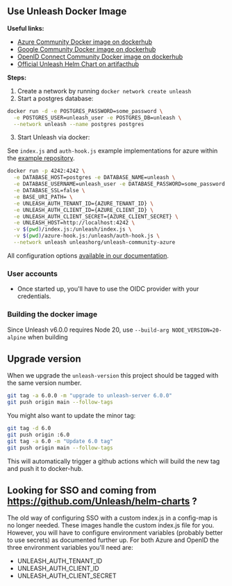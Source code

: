 ## Use Unleash Docker Image


**Useful links:**

- [Azure Community Docker image on dockerhub](https://hub.docker.com/r/unleashorg/unleash-community-azure)
- [Google Community Docker image on dockerhub](https://hub.docker.com/r/unleashorg/unleash-community-google)
- [OpenID Connect Community Docker image on dockerhub](https://hub.docker.com/r/unleashorg/unleash-community-openid-connect)
- [Official Unleash Helm Chart on artifacthub](https://artifacthub.io/packages/helm/unleash/unleash)

**Steps:**

1. Create a network by running `docker network create unleash`
2. Start a postgres database:

```sh
docker run -d -e POSTGRES_PASSWORD=some_password \
  -e POSTGRES_USER=unleash_user -e POSTGRES_DB=unleash \
  --network unleash --name postgres postgres
```

3. Start Unleash via docker:

See `index.js` and `auth-hook.js` example implementations for azure within the [example repository](https://github.com/Unleash/unleash-examples/tree/main/v4/securing-azure-auth).

```sh
docker run -p 4242:4242 \
  -e DATABASE_HOST=postgres -e DATABASE_NAME=unleash \
  -e DATABASE_USERNAME=unleash_user -e DATABASE_PASSWORD=some_password \
  -e DATABASE_SSL=false \
  -e BASE_URI_PATH= \
  -e UNLEASH_AUTH_TENANT_ID={AZURE_TENANT_ID} \
  -e UNLEASH_AUTH_CLIENT_ID={AZURE_CLIENT_ID} \
  -e UNLEASH_AUTH_CLIENT_SECRET={AZURE_CLIENT_SECRET} \
  -e UNLEASH_HOST=http://localhost:4242 \
  -v $(pwd)/index.js:/unleash/index.js \
  -v $(pwd)/azure-hook.js:/unleash/auth-hook.js \
  --network unleash unleashorg/unleash-community-azure
```

All configuration options [available in our documentation](https://docs.getunleash.io/docs/deploy/configuring_unleash). 

### User accounts
- Once started up, you'll have to use the OIDC provider with your credentials.

### Building the docker image

Since Unleash v6.0.0 requires Node 20, use `--build-arg NODE_VERSION=20-alpine` when building

## Upgrade version
When we upgrade the `unleash-version` this project should be tagged with the same version number.

```bash
git tag -a 6.0.0 -m "upgrade to unleash-server 6.0.0"
git push origin main --follow-tags
```

You might also want to update the minor tag:

```bash
git tag -d 6.0
git push origin :6.0
git tag -a 6.0 -m "Update 6.0 tag"
git push origin main --follow-tags
```

This will automatically trigger a github actions which will build the new tag and push it to docker-hub. 


## Looking for SSO and coming from https://github.com/Unleash/helm-charts ?

The old way of configuring SSO with a custom index.js in a config-map is no longer needed. These images handle the custom index.js file for you. However, you will have to configure environment variables (probably better to use secrets) as documented further up. For both Azure and OpenID the three environment variables you'll need are:

* UNLEASH_AUTH_TENANT_ID
* UNLEASH_AUTH_CLIENT_ID
* UNLEASH_AUTH_CLIENT_SECRET

